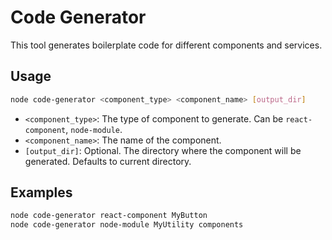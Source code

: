 # Code Generator

This tool generates boilerplate code for different components and services.

## Usage

```bash
node code-generator <component_type> <component_name> [output_dir]
```

-   `<component_type>`: The type of component to generate. Can be `react-component`, `node-module`.
-   `<component_name>`: The name of the component.
-   `[output_dir]`: Optional. The directory where the component will be generated. Defaults to current directory.

## Examples

```bash
node code-generator react-component MyButton
node code-generator node-module MyUtility components
```
